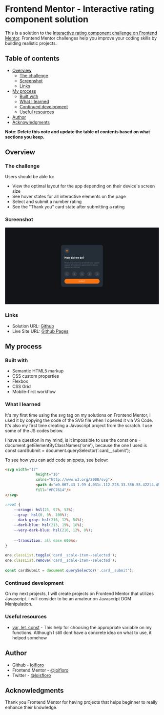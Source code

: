 # Frontend Mentor - Interactive rating component solution

This is a solution to the [Interactive rating component challenge on Frontend Mentor](https://www.frontendmentor.io/challenges/interactive-rating-component-koxpeBUmI). Frontend Mentor challenges help you improve your coding skills by building realistic projects. 

## Table of contents

- [Overview](#overview)
  - [The challenge](#the-challenge)
  - [Screenshot](#screenshot)
  - [Links](#links)
- [My process](#my-process)
  - [Built with](#built-with)
  - [What I learned](#what-i-learned)
  - [Continued development](#continued-development)
  - [Useful resources](#useful-resources)
- [Author](#author)
- [Acknowledgments](#acknowledgments)

**Note: Delete this note and update the table of contents based on what sections you keep.**

## Overview

### The challenge

Users should be able to:

- View the optimal layout for the app depending on their device's screen size
- See hover states for all interactive elements on the page
- Select and submit a number rating
- See the "Thank you" card state after submitting a rating

### Screenshot

![](./dist/assets/images/screenshot.jpg)


### Links

- Solution URL: [Github](https://github.com/loifloro/interactive-rating-component)
- Live Site URL: [Github Pages](https://loifloro.github.io/interactive-rating-component/dist/)

## My process

### Built with

- Semantic HTML5 markup
- CSS custom properties
- Flexbox
- CSS Grid
- Mobile-first workflow

### What I learned

It's my first time using the svg tag on my solutions on Frontend Mentor, I used it by copying the code of the SVG file when I opened it via VS Code. It's also my first time creating a Javascript project from the scratch. I use some of the JS codes below. 

I have a question in my mind, is it impossible to use the const one = document.getElementByClassNames('one'), because the one I used is const cardSubmit = document.querySelector('.card__submit');

To see how you can add code snippets, see below:

```html
<svg width="17" 
              height="16" 
              xmlns="http://www.w3.org/2000/svg">
              <path d="m9.067.43 1.99 4.031c.112.228.33.386.58.422l4.45.647a.772.772 0 0 1 .427 1.316l-3.22 3.138a.773.773 0 0 0-.222.683l.76 4.431a.772.772 0 0 1-1.12.813l-3.98-2.092a.773.773 0 0 0-.718 0l-3.98 2.092a.772.772 0 0 1-1.119-.813l.76-4.431a.77.77 0 0 0-.222-.683L.233 6.846A.772.772 0 0 1 .661 5.53l4.449-.647a.772.772 0 0 0 .58-.422L7.68.43a.774.774 0 0 1 1.387 0Z" 
              fill="#FC7614"/>
</svg>
```
```css
:root {
    --orange: hsl(25, 97%, 53%);
    --gray: hsl(0, 0%, 100%);
    --dark-gray: hsl(216, 12%, 54%);
    --dark-blue: hsl(213, 19%, 18%);
    --very-dark-blue: hsl(216, 12%, 8%);

    --transition: all ease 600ms;
}
```
```js
one.classList.toggle('card__scale-item--selected');
one.classList.remove('card__scale-item--selected');

const cardSubmit = document.querySelector('.card__submit');


```

### Continued development

On my next projects, I will create projects on Frontend Mentor that utilizes Javascript. I will consider to be an amateur on Javascript DOM Manipulation. 

### Useful resources

- [var, let, const](https://www.freecodecamp.org/news/var-let-and-const-whats-the-difference/) - This help for choosing the appropriate variable on my functions. Although I still dont have a concrete idea on what to use, it helped somehow


## Author

- Github - [loifloro](https://github.com/loifloro/)
- Frontend Mentor - [@loifloro](https://www.frontendmentor.io/profile/loifloro)
- Twitter - [@loisfloro](https://www.twitter.com/yourusername)

## Acknowledgments

Thank you Frontend Mentor for having projects that helps beginner to really enhance their knowledge. 

